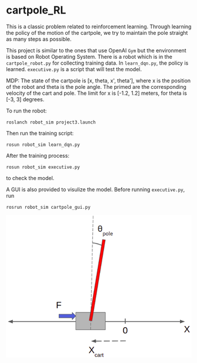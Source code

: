 # cartpole_RL

This is a classic problem related to reinforcement learning. Through learning the policy of the motion of the cartpole, we try to maintain the pole straight as many steps as possible.

This project is similar to the ones that use OpenAI ```Gym``` but the environment is based on Robot Operating System. There is a robot which is in the ```cartpole_robot.py``` for collecting training data. In ```learn_dqn.py```, the policy is learned. ```executive.py``` is a script that will test the model. 

MDP: 
The state of the cartpole is \[x, theta, x', theta'\], where x is the position of the robot and theta is the pole angle. The primed are the corresponding velocity of the cart and pole. The limit for x is \[-1.2, 1.2\] meters, for theta is \[-3, 3\] degrees. 

To run the robot:
```
roslanch robot_sim project3.launch
```

Then run the training script:
```
rosun robot_sim learn_dqn.py
```

After the  training process:
```
rosun robot_sim executive.py
```
to check the model.

A GUI is also provided to visulize the model. Before running ```executive.py```, run 
```
rosrun robot_sim cartpole_gui.py
```

![cartpole system](https://github.com/zyx124/cartpole_RL/blob/master/cartpole_system.png)

